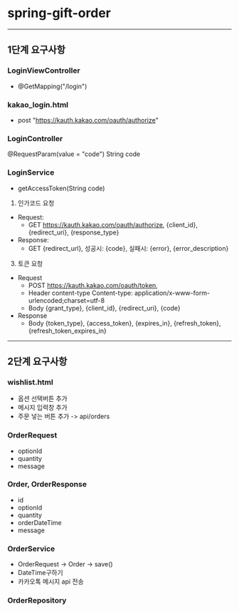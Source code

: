 # spring-gift-order
---
## 1단계 요구사항
### LoginViewController
- @GetMapping("/login")
### kakao_login.html
- post "https://kauth.kakao.com/oauth/authorize"
### LoginController
@RequestParam(value = "code") String code
### LoginService
- getAccessToken(String code)

1. 인가코드 요청
  - Request:
    - GET  https://kauth.kakao.com/oauth/authorize, {client_id}, {redirect_uri}, {response_type}
  - Response:
    - GET  {redirect_url}, 성공시: {code}, 실패시: {error}, {error_description}
3. 토큰 요청
  - Request
    - POST	https://kauth.kakao.com/oauth/token,
    - Header  content-type	Content-type: application/x-www-form-urlencoded;charset=utf-8
    - Body  {grant_type}, {client_id}, {redirect_uri}, {code}
  - Response
    - Body {token_type}, {access_token}, {expires_in}, {refresh_token}, {refresh_token_expires_in}
---           
## 2단계 요구사항
### wishlist.html
- 옵션 선택버튼 추가
- 메시지 입력창 추가
- 주문 넣는 버튼 추가 -> api/orders
### OrderRequest
- optionId
- quantity
- message
### Order, OrderResponse
- id
- optionId
- quantity
- orderDateTime
- message
### OrderService
- OrderRequest -> Order -> save()
- DateTime구하기
- 카카오톡 메시지 api 전송
### OrderRepository
